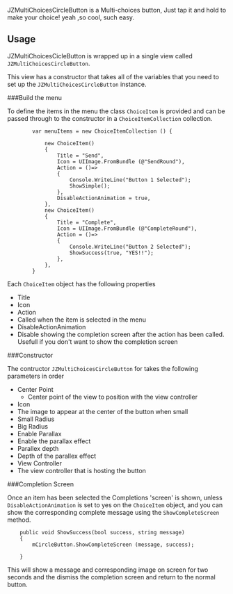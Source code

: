 JZMultiChoicesCircleButton is a Multi-choices button, Just tap it and hold to make your choice! yeah ,so cool, such easy.

## Usage  

JZMultiChoicesCicleButton is wrapped up in a single view called `JZMultiChoicesCircleButton`.

This view has a constructor that takes all of the variables that you need to set up the `JZMultiChoicesCircleButton` instance.

###Build the menu

To define the items in the menu the class `ChoiceItem` is provided and can be passed through to the constructor in a `ChoiceItemCollection` collection.

			var menuItems = new ChoiceItemCollection () {

				new ChoiceItem()
				{
					Title = "Send",
					Icon = UIImage.FromBundle (@"SendRound"),
					Action = ()=>
					{
						Console.WriteLine("Button 1 Selected"); 
						ShowSimple();
					},
					DisableActionAnimation = true,
				},
				new ChoiceItem()
				{
					Title = "Complete",
					Icon = UIImage.FromBundle (@"CompleteRound"),
					Action = ()=>
					{
						Console.WriteLine("Button 2 Selected"); 
						ShowSuccess(true, "YES!!");
					},
				},
			}


Each `ChoiceItem` object has the following properties

 - Title
 - Icon
 - Action
  - Called when the item is selected in the menu
 - DisableActionAnimation
  - Disable showing the completion screen after the action has been called.  Usefull if you don't want to show the completion screen
  
 
###Constructor

The contructor `JZMultiChoicesCircleButton` for takes the following parameters in order
 
  - Center Point
  	- Center point of the view to position with the view controller
  - Icon
   - The image to appear at the center of the button when small
  - Small Radius
  - Big Radius
  - Enable Parallax
   - Enable the parallax effect
  - Parallex depth
   - Depth of the parallex effect
  - View Controller
   - The view controller that is hosting the button
   

###Completion Screen

Once an item has been selected the Completions 'screen' is shown, unless `DisableActionAnimation` is set to yes on the `ChoiceItem` object, and you can show the corresponding complete message using the `ShowCompleteScreen` method.

		public void ShowSuccess(bool success, string message)
		{
			mCircleButton.ShowCompleteScreen (message, success);

		}
 
This will show a message and corresponding image on screen for two seconds and the dismiss the completion screen and return to the normal button. 


